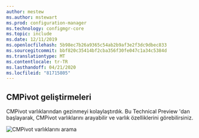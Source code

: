 ```yaml
---
author: mestew
ms.author: mstewart
ms.prod: configuration-manager
ms.technology: configmgr-core
ms.topic: include
ms.date: 12/11/2019
ms.openlocfilehash: 5b98ec7b26a9365c54ab2b9af3e2f3dc9dbec833
ms.sourcegitcommit: bbf820c35414bf2cba356f30fe047c1a34c5384d
ms.translationtype: MT
ms.contentlocale: tr-TR
ms.lasthandoff: 04/21/2020
ms.locfileid: "81715805"
---
```

## <a name="improvements-to-cmpivot"></a>CMPivot geliştirmeleri

CMPivot varlıklarından gezinmeyi kolaylaştırdık. Bu Technical Preview 'dan başlayarak, CMPivot varlıklarını arayabilir ve varlık özelliklerini görebilirsiniz.

![CMPivot varlıklarını arama](../../media/5870934-search-cmpivot-entities.png)

